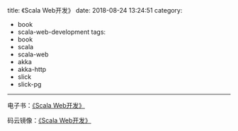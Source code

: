 title: 《Scala Web开发》
date: 2018-08-24 13:24:51
category:
  - book
  - scala-web-development
tags:
  - book
  - scala
  - scala-web
  - akka
  - akka-http
  - slick
  - slick-pg
---

电子书：[《Scala Web开发》](https://www.yangbajing.me/scala-web-development/)

码云镜像：[《Scala Web开发》](https://yangbajing.gitee.io/scala-web-development/)
